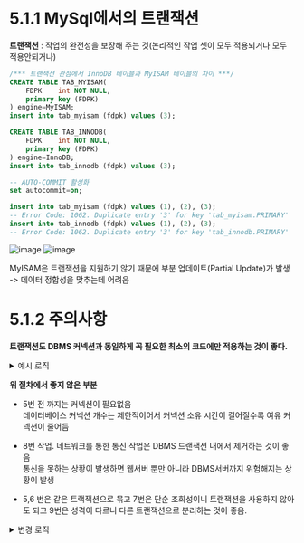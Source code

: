 # 5.1.1 MySql에서의 트랜잭션

**트랜잭션** : 작업의 완전성을 보장해 주는 것(논리적인 작업 셋이 모두 적용되거나 모두 적용안되거나)

```sql
/*** 트랜잭션 관점에서 InnoDB 테이블과 MyISAM 테이블의 차이 ***/
CREATE TABLE TAB_MYISAM(
	FDPK	int	NOT NULL,
    primary key (FDPK)
) engine=MyISAM;
insert into tab_myisam (fdpk) values (3);

CREATE TABLE TAB_INNODB(
	FDPK	int	NOT NULL,
    primary key (FDPK)
) engine=InnoDB;
insert into tab_innodb (fdpk) values (3);

-- AUTO-COMMIT 활성화
set autocommit=on;

insert into tab_myisam (fdpk) values (1), (2), (3);
-- Error Code: 1062. Duplicate entry '3' for key 'tab_myisam.PRIMARY'	0.016 sec
insert into tab_innodb (fdpk) values (1), (2), (3);
-- Error Code: 1062. Duplicate entry '3' for key 'tab_innodb.PRIMARY'	0.031 sec
```
![image](https://github.com/RealMySQL-Study/REAL_MYSQL_STUDY/assets/92290312/51581879-e44c-4c59-9bdb-ad3e01a4cdbd)
![image](https://github.com/RealMySQL-Study/REAL_MYSQL_STUDY/assets/92290312/25e7a7e1-c2d9-412e-9537-af7954966869)

MyISAM은 트랜잭션을 지원하기 않기 때문에 부분 업데이트(Partial Update)가 발생 -> 데이터 정합성을 맞추는데 어려움

# 5.1.2 주의사항

**트랜잭션도 DBMS 커넥션과 동일하게 꼭 필요한 최소의 코드에만 적용하는 것이 좋다.**

<details>
	<summary>예시 로직</summary>
	<div markdown="1">
		<ol>
			<li>처리시작(커넥션 생성, 트랜잭션 시작)</li>
			<li>로그인 확인</li>
			<li>글쓰기 내용 오류 확인</li>
			<li>업로드 파일 확인 및 저장</li>
			<li>입력 내용 저장</li>
			<li>첨부파일 정보 저장</li>
			<li>저장된 내용을 조회</li>
			<li>게시물 등록에 대한 알림 발송</li>
			<li>알림 발송 이력 저장(트랜잭션 종료(commit), 커넥션 반납)</li>
			<li>처리완료</li>
		</ol>
	</div>
</details>

**위 절차에서 좋지 않은 부분**
+ 5번 전 까지는 커넥션이 필요없음<br>
	데이터베이스 커넥션 개수는 제한적이어서 커넥션 소유 시간이 길어질수록 여유 커넥션이 줄어듬

+ 8번 작업. 네트워크를 통한 통신 작업은 DBMS 드랜잭션 내에서 제거하는 것이 좋음<br>
	통신을 못하는 상황이 발생하면 웹서버 뿐만 아니라 DBMS서버까지 위험해지는 상황이 발생

+ 5,6 번은 같은 트랙잭션으로 묶고 7번은 단순 조회성이니 트랜잭션을 사용하지 않아도 되고 9번은 성격이 다르니 다른 트랜잭션으로 분리하는 것이 좋음.


<details>
	<summary>변경 로직</summary>
	<div markdown="1">
		<ol>
			<li>처리시작</li>
			<li>로그인 확인</li>
			<li>글쓰기 내용 오류 확인</li>
			<li>업로드 파일 확인 및 저장 => 커넥션 생성, 트랜잭션 시작</li>
			<li>입력 내용 저장</li>
			<li>첨부파일 정보 저장 => 트랜잭션 종료(commit)</li>
			<li>저장된 내용을 조회</li>
			<li>게시물 등록에 대한 알림 발송 => 트랜잭션 시작</li>
			<li>알림 발송 이력 저장 => 트랜잭션 종료(commit), 커넥션 반납</li>
			<li>처리완료</li>
		</ol>
	</div>
</details>
